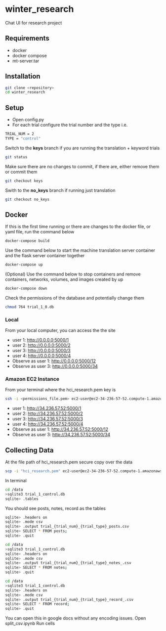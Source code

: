 # winter_research
Chat UI for research project

## Requirements
- docker
- docker compose
- mt-server.tar

## Installation
```bash
git clone <repository>
cd winter_research
```

## Setup
- Open config.py
- For each trial configure the trial number and the type i.e.
```bash
TRIAL_NUM = 2
TYPE = "control"
```
Switch to the **keys** branch if you are running the translation + keyword trials
```bash
git status
```
Make sure there are no changes to commit, if there are, either remove them or commit them
```bash
git checkout keys
```
Swith to the **no_keys** branch if running just translation
```bash
git checkout no_keys
```

## Docker
If this is the first time running or there are changes to the docker file, or yaml file, run the command below
```bash
docker-compose build
```

Use the command below to start the machine translation server container and the flask server container together
```bash
docker-compose up
```

(Optional) Use the command below to stop containers and remove containers, networks, volumes, and images created by up
```bash
docker-compose down
```

Check the permissions of the database and potentially change them 
```bash
chmod 764 trial_1_0.db
```



### Local
From your local computer, you can access the the site

- user 1: http://0.0.0.0:5000/1 
- user 2: http://0.0.0.0:5000/2
- user 3: http://0.0.0.0:5000/3
- user 4: http://0.0.0.0:5000/4
- Observe as user 1: http://0.0.0.0:5000/12
- Observe as user 3: http://0.0.0.0:5000/34


### Amazon EC2 Instance
From your terminal where the hci_research.pem key is
```bash
ssh -i <permissions_file.pem> ec2-user@ec2-34-236-57-52.compute-1.amazonaws.com
```

- user 1: http://34.236.57.52:5000/1 
- user 2: http://34.236.57.52:5000/2
- user 3: http://34.236.57.52:5000/3
- user 4: http://34.236.57.52:5000/4
- Observe as user 1: http://34.236.57.52:5000/12
- Observe as user 3: http://34.236.57.52:5000/34

## Collecting Data
At the file path of hci_research.pem secure copy over the data
```bash
scp -i "hci_research.pem" ec2-user@ec2-34-236-57-52.compute-1.amazonaws.com:~/winter_research/data/trial_1_control.db .
```
In terminal
```bash
cd /data
>sqlite3 trial_1_control.db
sqlite> .tables
```
You should see posts, notes, record as the tables
```bash
sqlite> .headers on
sqlite> .mode csv
sqlite> .output trial_{trial_num}_{trial_type}_posts.csv
sqlite> SELECT * FROM posts;
sqlite> .quit
```

```bash
cd /data
>sqlite3 trial_1_control.db
sqlite> .headers on
sqlite> .mode csv
sqlite> .output trial_{trial_num}_{trial_type}_notes_.csv
sqlite> SELECT * FROM notes;
sqlite> .quit
```

```bash
cd /data
>sqlite3 trial_1_control.db
sqlite> .headers on
sqlite> .mode csv
sqlite> .output trial_{trial_num}_{trial_type}_record_.csv
sqlite> SELECT * FROM record;
sqlite> .quit
```

You can open this in google docs without any encoding issues.
Open split_csv.ipynb
Run cells
